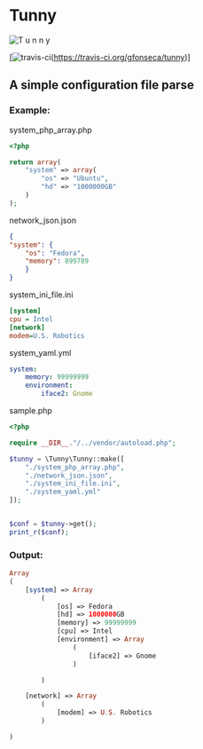 # Tunny

![T u n n y](https://raw.githubusercontent.com/gfonseca/tunny/master/tunny.png "T u n n y")

[![travis-ci](https://travis-ci.org/gfonseca/tunny.svg?branch=master "travis-ci")(https://travis-ci.org/gfonseca/tunny)]


## A simple configuration file parse

### Example:
system_php_array.php
```php
<?php

return array(
	"system" => array(
		"os" => "Ubuntu",
		"hd" => "1000000GB"
	)
);
```

network_json.json
```json
{
"system": {
	"os": "Fedora",
	"memory": 899789
	}
}
```

system_ini_file.ini
```ini
[system]
cpu = Intel
[network]
modem=U.S. Robotics
```

system_yaml.yml
```yaml
system:
    memory: 99999999
    environment:
        iface2: Gnome
```

sample.php
```php
<?php

require __DIR__."/../vendor/autoload.php";

$tunny = \Tunny\Tunny::make([
    "./system_php_array.php",
    "./network_json.json",
    "./system_ini_file.ini",
    "./system_yaml.yml"
]);


$conf = $tunny->get();
print_r($conf);
```

### Output:
```php
Array
(
    [system] => Array
        (
            [os] => Fedora
            [hd] => 1000000GB
            [memory] => 99999999
            [cpu] => Intel
            [environment] => Array
                (
                    [iface2] => Gnome
                )

        )

    [network] => Array
        (
            [modem] => U.S. Robotics
        )

)
```
